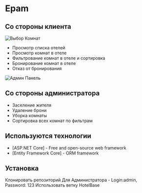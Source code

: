 # Epam
## Со стороны клиента



![Выбор Комнат](https://i.ibb.co/C9SG6DC/2021-03-09-225009.png)
- Просмотр списка отелей
- Просмотр комнат в отеле
- Фильтрование комнат в отеле и сортировка
- Бронирование комнат в отеле
- Отказ от бронирования

![Админ Панель](https://i.ibb.co/F42jTmG/2021-03-09-225009.png)
## Со стороны администратора

- Заселение жителя
- Удаление брони
- Уборка комнаты
- Сортировка всех комнат по фильтрам

## Используются технологии

- [ASP.NET Core] - Free and open-source web framework
- [Entity Framework Core] - ORM framework

## Установка
Клонировать репозиторий
Для Администратора - Login:admin, Password: 123
Использовать ветку HotelBase
